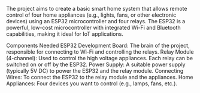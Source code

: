 The project aims to create a basic smart home system that allows remote control of four home appliances (e.g., lights, fans, or other electronic devices) using an ESP32 microcontroller and four relays. The ESP32 is a powerful, low-cost microcontroller with integrated Wi-Fi and Bluetooth capabilities, making it ideal for IoT applications.

Components Needed
ESP32 Development Board: The brain of the project, responsible for connecting to Wi-Fi and controlling the relays.
Relay Module (4-channel): Used to control the high voltage appliances. Each relay can be switched on or off by the ESP32.
Power Supply: A suitable power supply (typically 5V DC) to power the ESP32 and the relay module.
Connecting Wires: To connect the ESP32 to the relay module and the appliances.
Home Appliances: Four devices you want to control (e.g., lamps, fans, etc.).
